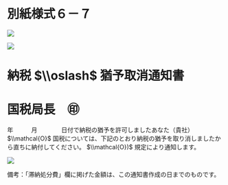 # 別紙様式６－７

![](https://www.nta.go.jp/tmp/1e13a76d-c3c1-4e3e-bac4-861aba2a90b0/images/ae49c9d01797dadcee83c93115b8b88a9c70151d983ce02f18d30e69aa594260.jpg)

![](https://www.nta.go.jp/tmp/1e13a76d-c3c1-4e3e-bac4-861aba2a90b0/images/3fc3f73a231ce3b09208140623b583a5a61571a2e81f8bc6efc647679a0356bf.jpg)

# 納税 $\\oslash$ 猶予取消通知書

# 国税局長　㊞

年　　　月　　　　日付で納税の猶予を許可しましたあなた（貴社） $\\mathcal{O}$ 国税については、下記のとおり納税の猶予を取り消しましたから直ちに納付してください。 $\\mathcal{O})$ 規定により通知します。

![](https://www.nta.go.jp/tmp/1e13a76d-c3c1-4e3e-bac4-861aba2a90b0/images/9efb723eb71e9774b477de3bdcb321918e8fe1cd8ffafb7c0cdf2589f2ad0d5a.jpg)

備考：「滞納処分費」欄に掲げた金額は、この通知書作成の日までのものです。